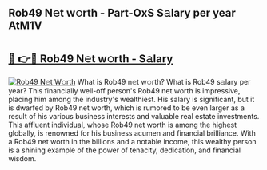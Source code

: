 ## Rob49 N𝚎t w𝚘rth - Part-OxS S𝚊lary per year AtM1V

# <h2><a href="http://gc4qj4q.nevu.top/?p=Rob49">🔗 👉🔴 Rob49 N𝚎t w𝚘rth - S𝚊lary</a></h2>

[![Rob49 N𝚎t W𝚘rth](https://i.imgur.com/Oavwk0R.jpeg)](http://gc4qj4q.nevu.top/?p=Rob49)
What is Rob49 n𝚎t w𝚘rth? What is Rob49 s𝚊lary per year?
This financially well-off person's Rob49 net worth is impressive, placing him among the industry's wealthiest. His salary is significant, but it is dwarfed by Rob49 net worth, which is rumored to be even larger as a result of his various business interests and valuable real estate investments. This affluent individual, whose Rob49 net worth is among the highest globally, is renowned for his business acumen and financial brilliance. With a Rob49 net worth in the billions and a notable income, this wealthy person is a shining example of the power of tenacity, dedication, and financial wisdom.
